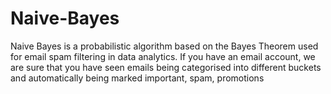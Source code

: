 # Naive-Bayes 
Naive Bayes is a probabilistic algorithm based on the Bayes Theorem used for email spam filtering in data analytics. If you have an email account, we are sure that you have seen emails being categorised into different buckets and automatically being marked important, spam, promotions
